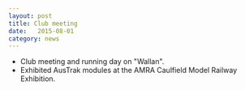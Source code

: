 ```yaml
---
layout: post
title: Club meeting
date:   2015-08-01
category: news
---
```


* Club meeting and running day on "Wallan".
* Exhibited AusTrak modules at the AMRA Caulfield Model Railway Exhibition.